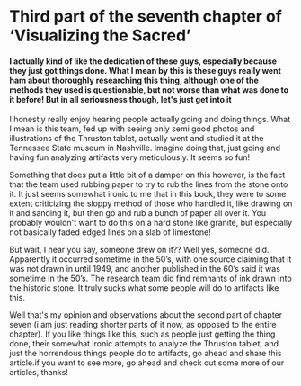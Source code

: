 # Third part of the seventh chapter of ‘Visualizing the Sacred’

#### I actually kind of like the dedication  of these guys, especially because they just got things done. What I mean by this is these guys really went ham about thoroughly researching this thing, although one of the methods they used is questionable, but not worse than what was done to it before! But in all seriousness though, let's just get into it

I honestly really enjoy hearing people actually going and doing things. What I mean is this team, fed up with seeing only semi good photos and illustrations of the Thruston tablet, actually went and studied it at the Tennessee State museum in Nashville. Imagine doing that, just going and having fun analyzing artifacts very meticulously. It seems so fun!

Something that does put a little bit of a damper on this however, is the fact that the team used rubbing paper to try to rub the lines from the stone onto it. It just seems somewhat ironic to me that in this book, they were to some extent criticizing the sloppy method of those who handled it, like drawing on it and sanding it, but then go and rub a bunch of paper all over it. You probably wouldn't want to do this on a hard stone like granite, but especially not basically faded edged lines on a slab of limestone!

But wait, I hear you say, someone drew on it?? Well yes, someone did. Apparently it occurred sometime in the 50’s, with one source claiming that it was not drawn in until 1949, and another published in the 60’s said it was sometime in the 50’s. The research team did find remnants of ink drawn into the historic stone. It truly sucks what some people will do to artifacts like this.

Well that's my opinion and observations about the second part of chapter seven (i am just reading shorter parts of it now, as opposed to the entire chapter). If you like things like this, such as people just getting the thing done, their somewhat ironic attempts to analyze the Thruston tablet, and just the horrendous things people do to artifacts, go ahead and share this article.if you want to see more, go ahead and check out some more of our articles, thanks!
